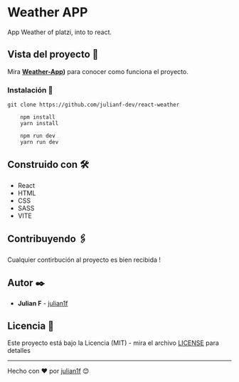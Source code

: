 # Weather APP

App Weather of platzi, into to react.

## Vista del proyecto 🚀

Mira **[Weather-App](https://julianf-dev-react-weatherapp.netlify.app/))** para conocer como funciona el proyecto.

### Instalación 🔧

```
git clone https://github.com/julianf-dev/react-weather
```

```
    npm install
    yarn install
```

```
    npm run dev
    yarn run dev
```

## Construido con 🛠️

- React
- HTML
- CSS
- SASS
- VITE

## Contribuyendo 🖇️

Cualquier contirbución al proyecto es bien recibida !

## Autor ✒️

- **Julian F** - [julian1f](https://github.com/julianf-dev)

## Licencia 📄

Este proyecto está bajo la Licencia (MIT) - mira el archivo [LICENSE](LICENSE) para detalles

---

Hecho con ❤️ por [julian1f](https://github.com/julianf-dev) 😊
